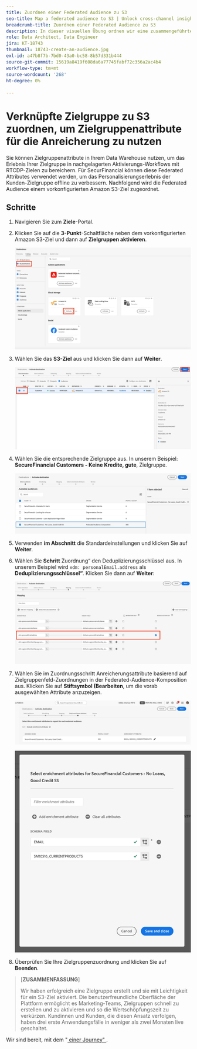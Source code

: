 ```yaml
---
title: Zuordnen einer Federated Audience zu S3
seo-title: Map a federated audience to S3 | Unlock cross-channel insights with Federated Audience Composition
breadcrumb-title: Zuordnen einer Federated Audience zu S3
description: In dieser visuellen Übung ordnen wir eine zusammengeführte Zielgruppe einem nachgelagerten Real-Time CDP-Ziel zu, um ein personalisiertes Offline-Erlebnis zu unterstützen.
role: Data Architect, Data Engineer
jira: KT-18743
thumbnail: 18743-create-an-audience.jpg
exl-id: a47b8f7b-7bd0-43a0-bc58-8b57d331b444
source-git-commit: 15619a8419f608da6a77745fabf72c356a2ac4b4
workflow-type: tm+mt
source-wordcount: '268'
ht-degree: 0%

---
```


# Verknüpfte Zielgruppe zu S3 zuordnen, um Zielgruppenattribute für die Anreicherung zu nutzen

Sie können Zielgruppenattribute in Ihrem Data Warehouse nutzen, um das Erlebnis Ihrer Zielgruppe in nachgelagerten Aktivierungs-Workflows mit RTCDP-Zielen zu bereichern. Für SecurFinancial können diese Federated Attributes verwendet werden, um das Personalisierungserlebnis der Kunden-Zielgruppe offline zu verbessern. Nachfolgend wird die Federated Audience einem vorkonfigurierten Amazon S3-Ziel zugeordnet.

## Schritte

1. Navigieren Sie zum **Ziele**-Portal.

2. Klicken Sie auf die **3-Punkt**-Schaltfläche neben dem vorkonfigurierten Amazon S3-Ziel und dann auf **Zielgruppen aktivieren**.

   ![activate-audience](assets/activate-audiences.png)

3. Wählen Sie das **S3-Ziel** aus und klicken Sie dann auf **Weiter**.

   ![select-s3-destination](assets/select-s3-destination.png)

4. Wählen Sie die entsprechende Zielgruppe aus. In unserem Beispiel: **SecureFinancial Customers - Keine Kredite, gute**, Zielgruppe.

   ![select-s3-audience](assets/select-s3-audience.png)

5. Verwenden **im Abschnitt** die Standardeinstellungen und klicken Sie auf **Weiter**.

6. Wählen Sie **Schritt** Zuordnung“ den Deduplizierungsschlüssel aus. In unserem Beispiel wird `xdm: personalEmail.address` als **Deduplizierungsschlüssel“**. Klicken Sie dann auf **Weiter**:

   ![deduplizierungsschlüssel](assets/deduplication-key.png)

7. Wählen Sie im Zuordnungsschritt Anreicherungsattribute basierend auf Zielgruppenfeld-Zuordnungen in der Federated-Audience-Komposition aus. Klicken Sie auf **Stiftsymbol (Bearbeiten**, um die vorab ausgewählten Attribute anzuzeigen.

   ![edit-attributes](assets/edit-attributes.png)

   ![final-attributes](assets/final-attribution.png)

8. Überprüfen Sie Ihre Zielgruppenzuordnung und klicken Sie auf **Beenden**.

>[**ZUSAMMENFASSUNG**]
>
> Wir haben erfolgreich eine Zielgruppe erstellt und sie mit Leichtigkeit für ein S3-Ziel aktiviert. Die benutzerfreundliche Oberfläche der Plattform ermöglicht es Marketing-Teams, Zielgruppen schnell zu erstellen und zu aktivieren und so die Wertschöpfungszeit zu verkürzen. Kundinnen und Kunden, die diesen Ansatz verfolgen, haben drei erste Anwendungsfälle in weniger als zwei Monaten live geschaltet.

Wir sind bereit, mit dem &quot;[ einer Journey&quot; ](build-journey-federated-audience.md).
